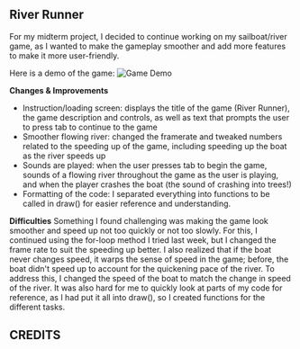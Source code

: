 ## River Runner


For my midterm project, I decided to continue working on my sailboat/river game, as I wanted to make the gameplay smoother and add more features to make it more user-friendly.

Here is a demo of the game:
![Game Demo](riverRunnerGif.gif)

**Changes & Improvements**
- Instruction/loading screen: displays the title of the game (River Runner), the game description and controls, as well as text that prompts the user to press tab to continue to the game
- Smoother flowing river: changed the framerate and tweaked numbers related to the speeding up of the game, including speeding up the boat as the river speeds up
- Sounds are played: when the user presses tab to begin the game, sounds of a flowing river throughout the game as the user is playing, and when the player crashes the boat (the sound of crashing into trees!)
- Formatting of the code: I separated everything into functions to be called in draw() for easier reference and understanding. 

**Difficulties**
Something I found challenging was making the game look smoother and speed up not too quickly or not too slowly. For this, I continued using the for-loop method I tried last week, but I changed the frame rate to suit the speeding up better. I also realized that if the boat never changes speed, it warps the sense of speed in the game; before, the boat didn't speed up to account for the quickening pace of the river. To address this, I changed the speed of the boat to match the change in speed of the river. It was also hard for me to quickly look at parts of my code for reference, as I had put it all into  draw(), so I created functions for the different tasks. 

**CREDITS**
- 
